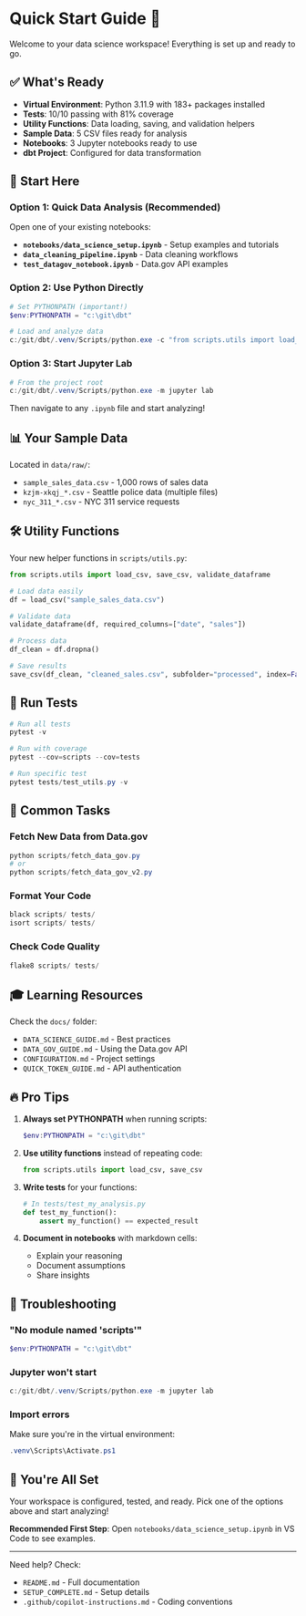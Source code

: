 # Quick Start Guide 🚀

Welcome to your data science workspace! Everything is set up and ready to go.

## ✅ What's Ready

- **Virtual Environment**: Python 3.11.9 with 183+ packages installed
- **Tests**: 10/10 passing with 81% coverage
- **Utility Functions**: Data loading, saving, and validation helpers
- **Sample Data**: 5 CSV files ready for analysis
- **Notebooks**: 3 Jupyter notebooks ready to use
- **dbt Project**: Configured for data transformation

## 🎯 Start Here

### Option 1: Quick Data Analysis (Recommended)

Open one of your existing notebooks:

- **`notebooks/data_science_setup.ipynb`** - Setup examples and tutorials
- **`data_cleaning_pipeline.ipynb`** - Data cleaning workflows
- **`test_datagov_notebook.ipynb`** - Data.gov API examples

### Option 2: Use Python Directly

```powershell
# Set PYTHONPATH (important!)
$env:PYTHONPATH = "c:\git\dbt"

# Load and analyze data
c:/git/dbt/.venv/Scripts/python.exe -c "from scripts.utils import load_csv; df = load_csv('sample_sales_data.csv'); print(df.describe())"
```

### Option 3: Start Jupyter Lab

```powershell
# From the project root
c:/git/dbt/.venv/Scripts/python.exe -m jupyter lab
```

Then navigate to any `.ipynb` file and start analyzing!

## 📊 Your Sample Data

Located in `data/raw/`:

- `sample_sales_data.csv` - 1,000 rows of sales data
- `kzjm-xkqj_*.csv` - Seattle police data (multiple files)
- `nyc_311_*.csv` - NYC 311 service requests

## 🛠️ Utility Functions

Your new helper functions in `scripts/utils.py`:

```python
from scripts.utils import load_csv, save_csv, validate_dataframe

# Load data easily
df = load_csv("sample_sales_data.csv")

# Validate data
validate_dataframe(df, required_columns=["date", "sales"])

# Process data
df_clean = df.dropna()

# Save results
save_csv(df_clean, "cleaned_sales.csv", subfolder="processed", index=False)
```

## 🧪 Run Tests

```powershell
# Run all tests
pytest -v

# Run with coverage
pytest --cov=scripts --cov=tests

# Run specific test
pytest tests/test_utils.py -v
```

## 📝 Common Tasks

### Fetch New Data from Data.gov

```powershell
python scripts/fetch_data_gov.py
# or
python scripts/fetch_data_gov_v2.py
```

### Format Your Code

```powershell
black scripts/ tests/
isort scripts/ tests/
```

### Check Code Quality

```powershell
flake8 scripts/ tests/
```

## 🎓 Learning Resources

Check the `docs/` folder:

- `DATA_SCIENCE_GUIDE.md` - Best practices
- `DATA_GOV_GUIDE.md` - Using the Data.gov API
- `CONFIGURATION.md` - Project settings
- `QUICK_TOKEN_GUIDE.md` - API authentication

## 🔥 Pro Tips

1. **Always set PYTHONPATH** when running scripts:

   ```powershell
   $env:PYTHONPATH = "c:\git\dbt"
   ```

2. **Use utility functions** instead of repeating code:

   ```python
   from scripts.utils import load_csv, save_csv
   ```

3. **Write tests** for your functions:

   ```python
   # In tests/test_my_analysis.py
   def test_my_function():
       assert my_function() == expected_result
   ```

4. **Document in notebooks** with markdown cells:
   - Explain your reasoning
   - Document assumptions
   - Share insights

## 🐛 Troubleshooting

### "No module named 'scripts'"

```powershell
$env:PYTHONPATH = "c:\git\dbt"
```

### Jupyter won't start

```powershell
c:/git/dbt/.venv/Scripts/python.exe -m jupyter lab
```

### Import errors

Make sure you're in the virtual environment:

```powershell
.venv\Scripts\Activate.ps1
```

## 🎉 You're All Set

Your workspace is configured, tested, and ready. Pick one of the options above and start analyzing!

**Recommended First Step**: Open `notebooks/data_science_setup.ipynb` in VS Code to see examples.

---

Need help? Check:

- `README.md` - Full documentation
- `SETUP_COMPLETE.md` - Setup details
- `.github/copilot-instructions.md` - Coding conventions
